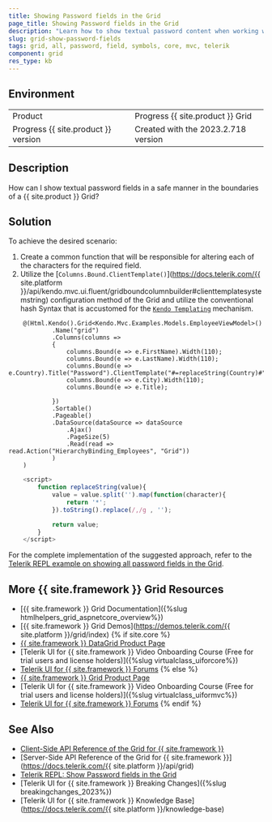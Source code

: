 ```yaml
---
title: Showing Password fields in the Grid
page_title: Showing Password fields in the Grid
description: "Learn how to show textual password content when working with the Telerik UI for {{ site.framework }} Grid."
slug: grid-show-password-fields
tags: grid, all, password, field, symbols, core, mvc, telerik
component: grid
res_type: kb
---
```


## Environment
<table>
 <tr>
  <td>Product</td>
  <td>Progress {{ site.product }} Grid</td>
 </tr>
 <tr>
  <td>Progress {{ site.product }} version</td>
  <td>Created with the 2023.2.718 version</td>
 </tr>
</table>


## Description

How can I show textual password fields in a safe manner in the boundaries of a {{ site.product }} Grid?

## Solution

To achieve the desired scenario:

1. Create a common function that will be responsible for altering each of the characters for the required field.
1. Utilize the [`Columns.Bound.ClientTemplate()`](https://docs.telerik.com/{{ site.platform }}/api/kendo.mvc.ui.fluent/gridboundcolumnbuilder#clienttemplatesystemstring) configuration method of the Grid and utilize the conventional hash Syntax that is accustomed for the [`Kendo Templating`](https://docs.telerik.com/kendo-ui/framework/templates/overview) mechanism.

```Index.cshtml
    @(Html.Kendo().Grid<Kendo.Mvc.Examples.Models.EmployeeViewModel>()
            .Name("grid")
            .Columns(columns =>
            {
                columns.Bound(e => e.FirstName).Width(110);
                columns.Bound(e => e.LastName).Width(110);
                columns.Bound(e => e.Country).Title("Password").ClientTemplate("#=replaceString(Country)#").Width(110);
                columns.Bound(e => e.City).Width(110);
                columns.Bound(e => e.Title);

            })
            .Sortable()
            .Pageable()
            .DataSource(dataSource => dataSource
                .Ajax()
                .PageSize(5)
                .Read(read => read.Action("HierarchyBinding_Employees", "Grid"))
            )
    )
```
```Script.js
    <script>
        function replaceString(value){
            value = value.split('').map(function(character){
                return '*';
            }).toString().replace(/,/g , '');

            return value;
        }
    </script>
```


For the complete implementation of the suggested approach, refer to the [Telerik REPL example on showing all password fields in the Grid](https://netcorerepl.telerik.com/QHkBwbFx28JNZxtL00).

## More {{ site.framework }} Grid Resources
* [{{ site.framework }} Grid Documentation]({%slug htmlhelpers_grid_aspnetcore_overview%})
* [{{ site.framework }} Grid Demos](https://demos.telerik.com/{{ site.platform }}/grid/index)
{% if site.core %}
* [{{ site.framework }} DataGrid Product Page](https://www.telerik.com/aspnet-core-ui/grid)
* [Telerik UI for {{ site.framework }} Video Onboarding Course (Free for trial users and license holders)]({%slug virtualclass_uiforcore%})
* [Telerik UI for {{ site.framework }} Forums](https://www.telerik.com/forums/aspnet-core-ui)
{% else %}
* [{{ site.framework }} Grid Product Page](https://www.telerik.com/aspnet-mvc/grid)
* [Telerik UI for {{ site.framework }} Video Onboarding Course (Free for trial users and license holders)]({%slug virtualclass_uiformvc%})
* [Telerik UI for {{ site.framework }} Forums](https://www.telerik.com/forums/aspnet-mvc)
{% endif %}

## See Also

* [Client-Side API Reference of the Grid  for {{ site.framework }}](https://docs.telerik.com/kendo-ui/api/javascript/ui/grid)
* [Server-Side API Reference of the Grid  for {{ site.framework }}](https://docs.telerik.com/{{ site.platform }}/api/grid)
* [Telerik REPL: Show Password fields in the Grid](https://netcorerepl.telerik.com/QHkBwbFx28JNZxtL00)
* [Telerik UI for {{ site.framework }} Breaking Changes]({%slug breakingchanges_2023%})
* [Telerik UI for {{ site.framework }} Knowledge Base](https://docs.telerik.com/{{ site.platform }}/knowledge-base)